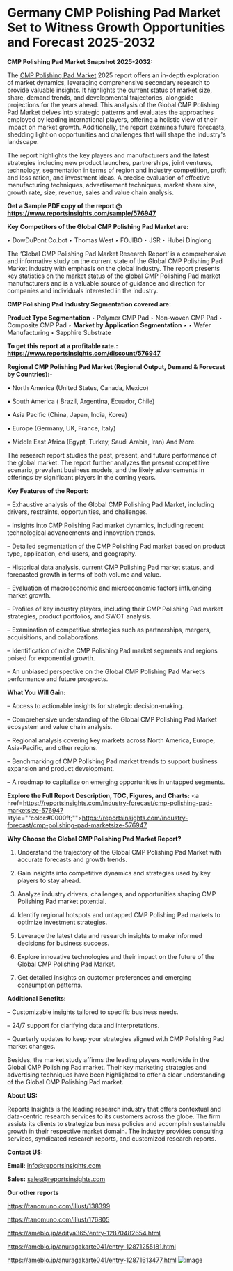 # Germany CMP Polishing Pad Market Set to Witness Growth Opportunities and Forecast 2025-2032

<strong>CMP Polishing Pad Market Snapshot 2025-2032:</strong>

The <a href=https://www.reportsinsights.com/sample/576947>CMP Polishing Pad Market</a> 2025 report offers an in-depth exploration of market dynamics, leveraging comprehensive secondary research to provide valuable insights. It highlights the current status of market size, share, demand trends, and developmental trajectories, alongside projections for the years ahead. This analysis of the Global CMP Polishing Pad Market delves into strategic patterns and evaluates the approaches employed by leading international players, offering a holistic view of their impact on market growth. Additionally, the report examines future forecasts, shedding light on opportunities and challenges that will shape the industry's landscape.

The report highlights the key players and manufacturers and the latest strategies including new product launches, partnerships, joint ventures, technology, segmentation in terms of region and industry competition, profit and loss ration, and investment ideas. A precise evaluation of effective manufacturing techniques, advertisement techniques, market share size, growth rate, size, revenue, sales and value chain analysis.

<strong>Get a Sample PDF copy of the report @ <a href=https://www.reportsinsights.com/sample/576947 style=color:#0000ff;>https://www.reportsinsights.com/sample/576947</a></strong>

<strong>Key Competitors of the Global CMP Polishing Pad Market are:</strong>

‣ DowDuPont  Co.bot 
‣ Thomas West 
‣ FOJIBO 
‣ JSR 
‣ Hubei Dinglong

The ‘Global CMP Polishing Pad Market Research Report’ is a comprehensive and informative study on the current state of the Global CMP Polishing Pad Market industry with emphasis on the global industry. The report presents key statistics on the market status of the global CMP Polishing Pad market manufacturers and is a valuable source of guidance and direction for companies and individuals interested in the industry.

<strong>CMP Polishing Pad Industry Segmentation covered are:</strong>

<strong>Product Type Segmentation</strong>
‣
Polymer CMP Pad 
‣ Non-woven CMP Pad 
‣ Composite CMP Pad
‣ 
<strong>Market by Application Segmentation</strong>
‣
‣  Wafer Manufacturing 
‣ Sapphire Substrate

<strong>To get this report at a profitable rate.: <a href=https://www.reportsinsights.com/discount/576947 style=color:#0000ff;>https://www.reportsinsights.com/discount/576947</a></strong>

<strong>Regional CMP Polishing Pad Market (Regional Output, Demand &amp; Forecast by Countries):-</strong>

• North America (United States, Canada, Mexico)

• South America ( Brazil, Argentina, Ecuador, Chile)

• Asia Pacific (China, Japan, India, Korea)

• Europe (Germany, UK, France, Italy)

• Middle East Africa (Egypt, Turkey, Saudi Arabia, Iran) And More.

The research report studies the past, present, and future performance of the global market. The report further analyzes the present competitive scenario, prevalent business models, and the likely advancements in offerings by significant players in the coming years.

<strong>Key Features of the Report:</strong>

– Exhaustive analysis of the Global CMP Polishing Pad Market, including drivers, restraints, opportunities, and challenges.

– Insights into CMP Polishing Pad market dynamics, including recent technological advancements and innovation trends.

– Detailed segmentation of the CMP Polishing Pad market based on product type, application, end-users, and geography.

– Historical data analysis, current CMP Polishing Pad market status, and forecasted growth in terms of both volume and value.

– Evaluation of macroeconomic and microeconomic factors influencing market growth.

– Profiles of key industry players, including their CMP Polishing Pad market strategies, product portfolios, and SWOT analysis.

– Examination of competitive strategies such as partnerships, mergers, acquisitions, and collaborations.

– Identification of niche CMP Polishing Pad market segments and regions poised for exponential growth.

– An unbiased perspective on the Global CMP Polishing Pad Market’s performance and future prospects.

<strong>What You Will Gain:</strong>

– Access to actionable insights for strategic decision-making.

– Comprehensive understanding of the Global CMP Polishing Pad Market ecosystem and value chain analysis.

– Regional analysis covering key markets across North America, Europe, Asia-Pacific, and other regions.

– Benchmarking of CMP Polishing Pad market trends to support business expansion and product development.

– A roadmap to capitalize on emerging opportunities in untapped segments.

<strong>Explore the Full Report Description, TOC, Figures, and Charts:</strong>
<a href=https://reportsinsights.com/industry-forecast/cmp-polishing-pad-marketsize-576947 style=""color:#0000ff;"">https://reportsinsights.com/industry-forecast/cmp-polishing-pad-marketsize-576947</a>

<strong>Why Choose the Global CMP Polishing Pad Market Report?</strong>

1. Understand the trajectory of the Global CMP Polishing Pad Market with accurate forecasts and growth trends.

2. Gain insights into competitive dynamics and strategies used by key players to stay ahead.

3. Analyze industry drivers, challenges, and opportunities shaping CMP Polishing Pad market potential.

4. Identify regional hotspots and untapped CMP Polishing Pad markets to optimize investment strategies.

5. Leverage the latest data and research insights to make informed decisions for business success.

6. Explore innovative technologies and their impact on the future of the Global CMP Polishing Pad Market.

7. Get detailed insights on customer preferences and emerging consumption patterns.

<strong>Additional Benefits:</strong>

– Customizable insights tailored to specific business needs.

– 24/7 support for clarifying data and interpretations.

– Quarterly updates to keep your strategies aligned with CMP Polishing Pad market changes.

Besides, the market study affirms the leading players worldwide in the Global CMP Polishing Pad market. Their key marketing strategies and advertising techniques have been highlighted to offer a clear understanding of the Global CMP Polishing Pad market.

<strong><strong>About US</strong>:</strong>

Reports Insights is the leading research industry that offers contextual and data-centric research services to its customers across the globe. The firm assists its clients to strategize business policies and accomplish sustainable growth in their respective market domain. The industry provides consulting services, syndicated research reports, and customized research reports.

<strong>Contact US:</strong>

<p class=><b>Email:</b> <a href=mailto:info@reportsinsights.com>info@reportsinsights.com</a></p>
<p class=><b>Sales:</b> <a href=mailto:sales@reportsinsights.com>sales@reportsinsights.com</a></p>

<strong>Our other reports</strong>

<a href=https://tanomuno.com/illust/138399>https://tanomuno.com/illust/138399</a>

<a href=https://tanomuno.com/illust/176805>https://tanomuno.com/illust/176805</a>

<a href=https://ameblo.jp/aditya365/entry-12870482654.html>https://ameblo.jp/aditya365/entry-12870482654.html</a>

<a href=https://ameblo.jp/anuragakarte041/entry-12871255181.html>https://ameblo.jp/anuragakarte041/entry-12871255181.html</a>

<a href=https://ameblo.jp/anuragakarte041/entry-12871613477.html>https://ameblo.jp/anuragakarte041/entry-12871613477.html</a>
![image](https://github.com/user-attachments/assets/ba4d0fb5-4ed1-4bf1-a176-16c6cccd27ea)
